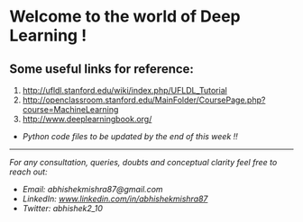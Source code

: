 # Welcome to the world of Deep Learning !

## Some useful links for reference: 
1. http://ufldl.stanford.edu/wiki/index.php/UFLDL_Tutorial
2. http://openclassroom.stanford.edu/MainFolder/CoursePage.php?course=MachineLearning
3. http://www.deeplearningbook.org/

* _Python code files to be updated by the end of this week !!_
--------------------------------------------------------------------------
_For any consultation, queries, doubts and conceptual clarity feel free to reach out:_
* _Email: abhishekmishra87@gmail.com_
* _LinkedIn: www.linkedin.com/in/abhishekmishra87_
* _Twitter: abhishek2_10_
